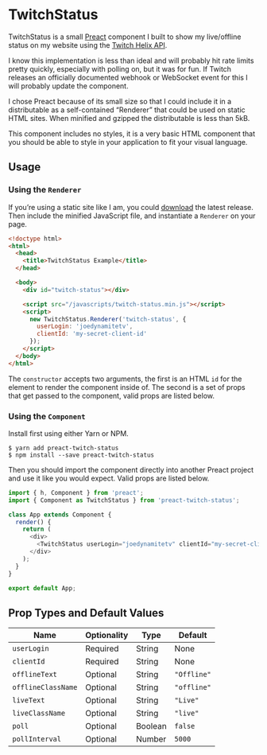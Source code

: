 # TwitchStatus

TwitchStatus is a small [Preact](https://preactjs.com) component I built to show my live/offline status on my website using the [Twitch Helix API](https://dev.twitch.tv/docs/api/reference).

I know this implementation is less than ideal and will probably hit rate limits pretty quickly, especially with polling on, but it was for fun. If Twitch releases an officially documented webhook or WebSocket event for this I will probably update the component.

I chose Preact because of its small size so that I could include it in a distributable as a self-contained “Renderer” that could be used on static HTML sites. When minified and gzipped the distributable is less than 5kB.

This component includes no styles, it is a very basic HTML component that you should be able to style in your application to fit your visual language.

## Usage

### Using the `Renderer`

If you’re using a static site like I am, you could [download](https://github.com/joedynamite/preact-twitch-status/releases/download/1.0.0/preact-twitch-status.zip) the latest release. Then include the minified JavaScript file, and instantiate a `Renderer` on your page.

```html
<!doctype html>
<html>
  <head>
    <title>TwitchStatus Example</title>
  </head>

  <body>
    <div id="twitch-status"></div>

    <script src="/javascripts/twitch-status.min.js"></script>
    <script>
      new TwitchStatus.Renderer('twitch-status', {
        userLogin: 'joedynamitetv',
        clientId: 'my-secret-client-id'
      });
    </script>
  </body>
</html>
```

The `constructor` accepts two arguments, the first is an HTML `id` for the element to render the component inside of. The second is a set of props that get passed to the component, valid props are listed below.

### Using the `Component`

Install first using either Yarn or NPM.

```
$ yarn add preact-twitch-status
$ npm install --save preact-twitch-status
```

Then you should import the component directly into another Preact project and use it like you would expect. Valid props are listed below.

```javascript
import { h, Component } from 'preact';
import { Component as TwitchStatus } from 'preact-twitch-status';

class App extends Component {
  render() {
    return (
      <div>
        <TwitchStatus userLogin="joedynamitetv" clientId="my-secret-client-id" />
      </div>
    );
  }
}

export default App;
```

## Prop Types and Default Values

| Name               | Optionality | Type    | Default     |
|--------------------|-------------|---------|-------------|
| `userLogin`        | Required    | String  | None        |
| `clientId`         | Required    | String  | None        |
| `offlineText`      | Optional    | String  | `"Offline"` |
| `offlineClassName` | Optional    | String  | `"offline"` |
| `liveText`         | Optional    | String  | `"Live"`    |
| `liveClassName`    | Optional    | String  | `"live"`    |
| `poll`             | Optional    | Boolean | `false`     |
| `pollInterval`     | Optional    | Number  | `5000`      |
